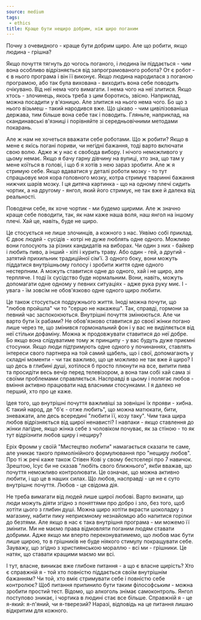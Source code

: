 ```yaml
---
source: medium
tags:
 - ethics
title: Краще бути нещиро добрим, ніж щиро поганим
---
```

Почну з очевидного - краще бути добрим щиро. 
Але що робити, якщо людина - грішна?

Якщо почуття тягнуть до чогось поганого, і людина їм піддається - чим вона особливо відрізняється від запрограмованого робота? 
От є робот - є в нього програма і він її виконує. 
Якщо людина народилася з поганою програмою, або так була вихована - виходить вона себе поводить очікувано. 
Від неї нема чого вимагати. 
І нема чого на неї злитися. 
Якщо хтось - злочинець, якось треба з цим боротись, звісно. 
Наприклад, можна посадити у в'язницю. 
Але злитися на нього нема чого. 
Бо що з нього візьмеш - такий народився вже. 
Що цікаво - чим цивілізованіша держава, тим більше вона себе так і поводить. 
Гляньте, наприклад, на скандинавські в'язниці і порівняйте зі середньовічними методами покарань.

Але ж нам не хочеться вважати себе роботами. 
Що ж робити? 
Якщо в мене є якісь погані пориви, чи негідні бажання, тоді варто включати свою волю. 
Адже ж у нас є свобода вибору. 
І нічого неможливого у цьому немає. 
Якщо я бачу гарну дівчину на вулиці, хто зна, що там у мене коїться в голові, і що б я хотів з нею зараз зробити. 
Але ж я стримую себе. 
Якщо вдаватися у деталі роботи мозку - то тут спрацьовує моя кора головного мозку, котра стримує тваринні бажання нижчих шарів мозку. 
І ця дитяча картинка - що на одному плечі сидить чортик, а на другому - янгол, який його стримує, не так вже й далека від реальності.

Поводячи себе, як хоче чортик - ми будемо щирими. 
Але ж значно краще себе поводити, так, як нам каже наша воля, наш янгол на іншому плечі. 
Хай це, навіть, буде не щиро. 

Це стосується не лише злочинців, а кожного з нас. 
Уявімо собі приклад. 
Є двоє людей - сусідів - котрі не дуже люблять одне одного. 
Можливо вони голосують за різних кандидатів на виборах. 
Чи один з них - байкер і любить пиво, а інший - хіпі і курить траву. 
Або один - гей, а другий - затятий прихильник традиційної сім'ї. 
З одного боку, вони можуть піддатися внутрішньому голосу і зробити життя одне одного нестерпним. 
А можуть ставитися одне до одного, хай і не щиро, але терпляче. 
І тоді їх сусідство буде нормальним. 
Вони, навіть, можуть допомагати одне одному у певних ситуаціях - адже рука руку миє. 
І - увага - їм зовсім не обов'язково одне одного щиро любити.

Це також стосується подружнього життя. 
Іноді можна почути, що "любов пройшла" чи то "серцю не накажеш". 
Так, справді, гормони за певний час заспокоюються. 
Внутрішні почуття змінюються. 
Але чи варто бути їх рабами? 
Не обов'язково ставитися до своєї жінки погано лише через те, що змінився гормональний фон і у вас не виділяється від неї стільки дофаміну. 
Можна ж продовжувати ставитися до неї добре. 
Бо якщо вона слідуватиме тому ж принципу - у вас будуть дуже приємні стосунки. 
Якщо люди підтримують одне одного у починаннях, ставлять інтереси свого партнера на той самий щабель, що і свої, допомагають у складні моменти - чи так важливо, що це можливо не так вже й щиро? 
І що десь в глибині душі, хотілося б просто плюнути на все, випити пива та просидіти весь вечір перед телевізором, а вона там собі хай сама зі своїми проблемами справляється. 
Насправді в цьому і полягає любов - вміння активно працювати над власними стосунками. 
І я далеко не перший, хто про це каже.

Ідея того, що внутрішні почуття важливіші за зовнішні їх прояви - хибна. 
Є такий народ, де "б'є - отже любить", що можна матюкати, бити, зневажати, але десь всередині "любити її, козу таку". 
Чим така щира любов відрізняється від щирої ненависті? 
І навпаки - якщо ставлення до жінки лагідне, якщо жінка себе з чоловіком почуває, як за стіною - то як тут відрізнити любов щиру і нещиру?

Еріх Фромм у своїй "Мистецтво любити" намагається сказати те саме, але уникає такого прямолінійного формулювання про "нещиру любов". 
Про ті ж речі каже також Стівен Кові у свому бестселері про 7 навичок. 
Зрештою, Ісус би не сказав "любіть свого ближнього", якби вважав, що почуття неможливо контролювати. 
Це означає, що можна активно любити, і що це в наших силах. 
Що любов, насправді - це не є суто внутрішнє почуття. 
Любов - це свідома дія.

Не треба вимагати від людей лише щирої любові. 
Варто визнати, що люди можуть діяти згідно з поняттями про добро і зло, без того, щоб хотіти цього з глибин душі. 
Можна щиро хотіти вкрасти шоколадку з магазину, набити пику неприємному незнайомцю або напитися горілки до безтями. 
Але якщо в нас є така внутрішня програма - ми можемо її змінити. 
Ми не маємо права відмовляти поганим людям ставати добрими. 
Адже якщо ми вперто переконуватимемо, що любов має бути лише щирою, то в грішників не буде ніякого стимулу покращувати себе. 
Зауважу, що згідно з християнською мораллю - всі ми - грішники. 
Це натяк, що ставати кращими маємо ми всі.

І тут, власне, виникає вже глибоке питання - а що є власне щирість? 
Хто є справжній я - той хто повністю піддається своїм внутрішнім бажанням? 
Чи той, хто вміє стримувати себе і повністю себе контролює? 
Щоб питання припинило бути таким філософським - можна зробити простий тест. 
Відомо, що алкоголь знімає самоконтроль. 
Янгол поступово зникає, і чортика в людині стає все більше. 
Справжній я - це я-який: я-п'яний, чи я-тверезий? 
Наразі, відповідь на це питання лишаю відкритим для кожного.
